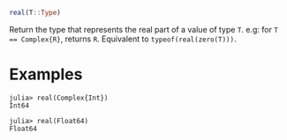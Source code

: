 ```julia
real(T::Type)
```

Return the type that represents the real part of a value of type `T`. e.g: for `T == Complex{R}`, returns `R`. Equivalent to `typeof(real(zero(T)))`.

# Examples

```jldoctest
julia> real(Complex{Int})
Int64

julia> real(Float64)
Float64
```
